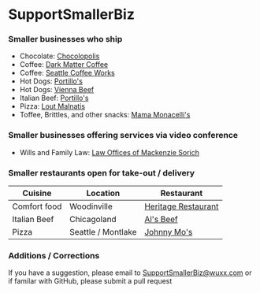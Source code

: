 # SupportSmallerBiz

### Smaller businesses who ship
* Chocolate: [Chocolopolis](https://www.chocolopolis.com/)
* Coffee: [Dark Matter Coffee](https://www.darkmattercoffee.com/)
* Coffee: [Seattle Coffee Works](https://www.seattlecoffeeworks.com/)
* Hot Dogs: [Portillo's](https://www.portillos.com/index-shop-and-ship.html)
* Hot Dogs: [Vienna Beef](https://www.tastesofchicago.com/category/Vienna_Beef)
* Italian Beef: [Portillo's](https://www.portillos.com/index-shop-and-ship.html)
* Pizza: [Lout Malnatis](https://www.tastesofchicago.com/category/Lou_Malnatis_Pizza)
* Toffee, Brittles, and other snacks: [Mama Monacelli's](https://mamamonacelli.com/)

### Smaller businesses offering services via video conference
* Wills and Family Law: [Law Offices of Mackenzie Sorich](https://www.sorichlaw.com/)

### Smaller restaurants open for take-out / delivery
| Cuisine | Location | Restaurant |
| --- | --- | --- |
| Comfort food | Woodinville | [Heritage Restaurant](https://heritagewoodinville.com/) |
| Italian Beef | Chicagoland | [Al's Beef](https://www.alsbeef.com/) |
| Pizza | Seattle / Montlake | [Johnny Mo's](https://www.johnnymos.com/) |

### Additions / Corrections
If you have a suggestion, please email to SupportSmallerBiz@wuxx.com or if familar with GitHub, please submit a pull request
